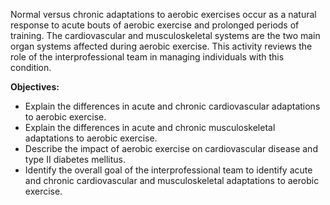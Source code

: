Normal versus chronic adaptations to aerobic exercises occur as a natural response to acute bouts of aerobic exercise and prolonged periods of training. The cardiovascular and musculoskeletal systems are the two main organ systems affected during aerobic exercise. This activity reviews the role of the interprofessional team in managing individuals with this condition.

**Objectives:**
- Explain the differences in acute and chronic cardiovascular adaptations to aerobic exercise.
- Explain the differences in acute and chronic musculoskeletal adaptations to aerobic exercise.
- Describe the impact of aerobic exercise on cardiovascular disease and type II diabetes mellitus.
- Identify the overall goal of the interprofessional team to identify acute and chronic cardiovascular and musculoskeletal adaptations to aerobic exercise.